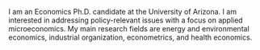 I am an Economics Ph.D. candidate at the University of Arizona. I am interested in addressing policy-relevant issues with a focus on applied microeconomics. My main research fields are energy and environmental economics, industrial organization, econometrics, and health economics.
